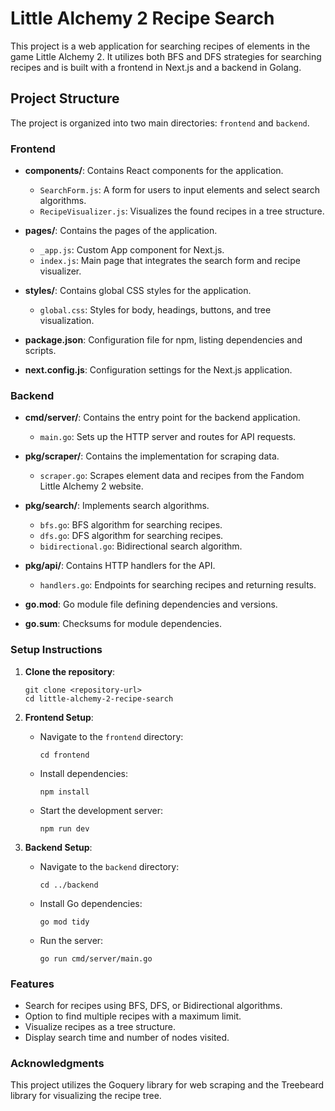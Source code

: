 # Little Alchemy 2 Recipe Search

This project is a web application for searching recipes of elements in the game Little Alchemy 2. It utilizes both BFS and DFS strategies for searching recipes and is built with a frontend in Next.js and a backend in Golang.

## Project Structure

The project is organized into two main directories: `frontend` and `backend`.

### Frontend

- **components/**: Contains React components for the application.
  - `SearchForm.js`: A form for users to input elements and select search algorithms.
  - `RecipeVisualizer.js`: Visualizes the found recipes in a tree structure.

- **pages/**: Contains the pages of the application.
  - `_app.js`: Custom App component for Next.js.
  - `index.js`: Main page that integrates the search form and recipe visualizer.

- **styles/**: Contains global CSS styles for the application.
  - `global.css`: Styles for body, headings, buttons, and tree visualization.

- **package.json**: Configuration file for npm, listing dependencies and scripts.

- **next.config.js**: Configuration settings for the Next.js application.

### Backend

- **cmd/server/**: Contains the entry point for the backend application.
  - `main.go`: Sets up the HTTP server and routes for API requests.

- **pkg/scraper/**: Contains the implementation for scraping data.
  - `scraper.go`: Scrapes element data and recipes from the Fandom Little Alchemy 2 website.

- **pkg/search/**: Implements search algorithms.
  - `bfs.go`: BFS algorithm for searching recipes.
  - `dfs.go`: DFS algorithm for searching recipes.
  - `bidirectional.go`: Bidirectional search algorithm.

- **pkg/api/**: Contains HTTP handlers for the API.
  - `handlers.go`: Endpoints for searching recipes and returning results.

- **go.mod**: Go module file defining dependencies and versions.

- **go.sum**: Checksums for module dependencies.

### Setup Instructions

1. **Clone the repository**:
   ```
   git clone <repository-url>
   cd little-alchemy-2-recipe-search
   ```

2. **Frontend Setup**:
   - Navigate to the `frontend` directory:
     ```
     cd frontend
     ```
   - Install dependencies:
     ```
     npm install
     ```
   - Start the development server:
     ```
     npm run dev
     ```

3. **Backend Setup**:
   - Navigate to the `backend` directory:
     ```
     cd ../backend
     ```
   - Install Go dependencies:
     ```
     go mod tidy
     ```
   - Run the server:
     ```
     go run cmd/server/main.go
     ```

### Features

- Search for recipes using BFS, DFS, or Bidirectional algorithms.
- Option to find multiple recipes with a maximum limit.
- Visualize recipes as a tree structure.
- Display search time and number of nodes visited.

### Acknowledgments

This project utilizes the Goquery library for web scraping and the Treebeard library for visualizing the recipe tree.